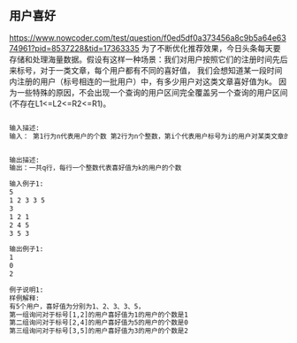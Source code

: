 ## 用户喜好
https://www.nowcoder.com/test/question/f0ed5df0a373456a8c9b5a64e6374961?pid=8537228&tid=17363335
为了不断优化推荐效果，今日头条每天要存储和处理海量数据。假设有这样一种场景：我们对用户按照它们的注册时间先后来标号，对于一类文章，每个用户都有不同的喜好值，
我们会想知道某一段时间内注册的用户（标号相连的一批用户）中，有多少用户对这类文章喜好值为k。
因为一些特殊的原因，不会出现一个查询的用户区间完全覆盖另一个查询的用户区间(不存在L1<=L2<=R2<=R1)。


```html

输入描述:
输入： 第1行为n代表用户的个数 第2行为n个整数，第i个代表用户标号为i的用户对某类文章的喜好度 第3行为一个正整数q代表查询的组数  第4行到第（3+q）行，每行包含3个整数l,r,k代表一组查询，即标号为l<=i<=r的用户中对这类文章喜好值为k的用户的个数。 数据范围n <= 300000,q<=300000 k是整型


输出描述:
输出：一共q行，每行一个整数代表喜好值为k的用户的个数

输入例子1:
5
1 2 3 3 5
3
1 2 1
2 4 5
3 5 3

输出例子1:
1
0
2

例子说明1:
样例解释:
有5个用户，喜好值为分别为1、2、3、3、5，
第一组询问对于标号[1,2]的用户喜好值为1的用户的个数是1
第二组询问对于标号[2,4]的用户喜好值为5的用户的个数是0
第三组询问对于标号[3,5]的用户喜好值为3的用户的个数是2

```